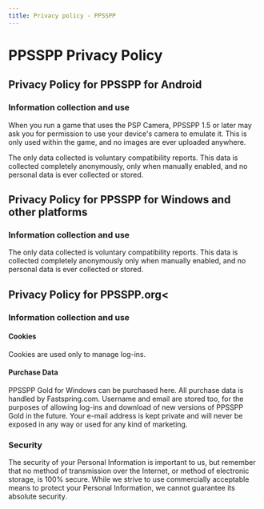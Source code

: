 ```yaml
---
title: Privacy policy - PPSSPP
---
```


<!-- markdownlint-disable MD024 -->

# PPSSPP Privacy Policy

## Privacy Policy for PPSSPP for Android

### Information collection and use

When you run a game that uses the PSP Camera, PPSSPP 1.5 or later may ask you for permission to use
your device's camera to emulate it. This is only used within the game, and no images are
ever uploaded anywhere.

The only data collected is voluntary compatibility reports. This data is collected completely
anonymously, only when manually enabled, and no personal data is ever collected or stored.

## Privacy Policy for PPSSPP for Windows and other platforms

### Information collection and use

The only data collected is voluntary compatibility reports. This data is collected completely
anonymously only when manually enabled,  and no personal data is ever collected or stored.

## Privacy Policy for PPSSPP.org<

### Information collection and use

#### Cookies

Cookies are used only to manage log-ins.

#### Purchase Data

PPSSPP Gold for Windows can be purchased here. All purchase data is handled by Fastspring.com.
Username and email are stored too, for the purposes of allowing log-ins and download of new
versions of PPSSPP Gold in the future. Your e-mail address is kept private and will never be
exposed in any way or used for any kind of marketing.

### Security

The security of your Personal Information is important to us, but remember that no method
of transmission over the Internet, or method of electronic storage, is 100% secure. While we
strive to use commercially acceptable means to protect your Personal Information, we cannot
guarantee its absolute security.
